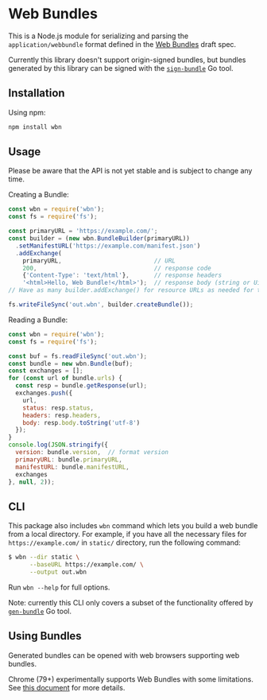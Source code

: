 # Web Bundles
This is a Node.js module for serializing and parsing the `application/webbundle`
format defined in the [Web
Bundles](https://wicg.github.io/webpackage/draft-yasskin-wpack-bundled-exchanges.html)
draft spec.

Currently this library doesn't support origin-signed bundles, but bundles generated by this library can be signed with the [`sign-bundle`](https://github.com/WICG/webpackage/tree/master/go/bundle#sign-bundle) Go tool.

## Installation
Using npm:
```bash
npm install wbn
```

## Usage
Please be aware that the API is not yet stable and is subject to change any time.

Creating a Bundle:
```javascript
const wbn = require('wbn');
const fs = require('fs');

const primaryURL = 'https://example.com/';
const builder = (new wbn.BundleBuilder(primaryURL))
  .setManifestURL('https://example.com/manifest.json')
  .addExchange(
    primaryURL,                          // URL
    200,                                 // response code
    {'Content-Type': 'text/html'},       // response headers
    '<html>Hello, Web Bundle!</html>');  // response body (string or Uint8Array)
// Have as many builder.addExchange() for resource URLs as needed for the package.

fs.writeFileSync('out.wbn', builder.createBundle());
```

Reading a Bundle:
```javascript
const wbn = require('wbn');
const fs = require('fs');

const buf = fs.readFileSync('out.wbn');
const bundle = new wbn.Bundle(buf);
const exchanges = [];
for (const url of bundle.urls) {
  const resp = bundle.getResponse(url);
  exchanges.push({
    url,
    status: resp.status,
    headers: resp.headers,
    body: resp.body.toString('utf-8')
  });
}
console.log(JSON.stringify({
  version: bundle.version,  // format version
  primaryURL: bundle.primaryURL,
  manifestURL: bundle.manifestURL,
  exchanges
}, null, 2));
```

## CLI
This package also includes `wbn` command which lets you build a web bundle from a local directory. For example, if you have all the necessary files for `https://example.com/` in `static/` directory, run the following command:
```sh
$ wbn --dir static \
      --baseURL https://example.com/ \
      --output out.wbn
```
Run `wbn --help` for full options.

Note: currently this CLI only covers a subset of the functionality offered by [`gen-bundle`](https://github.com/WICG/webpackage/tree/master/go/bundle#gen-bundle) Go tool.

## Using Bundles
Generated bundles can be opened with web browsers supporting web bundles.

Chrome (79+) experimentally supports Web Bundles with some limitations. See [this document](https://chromium.googlesource.com/chromium/src/+/refs/heads/master/content/browser/web_package/using_web_bundles.md) for more details.
